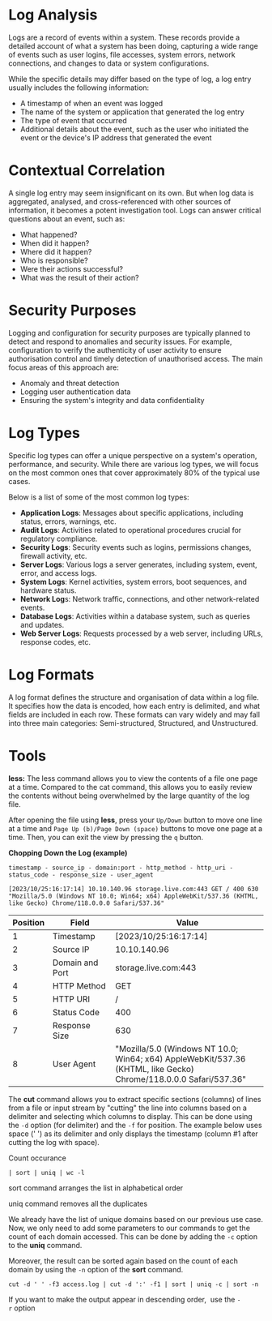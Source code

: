 # Log Analysis
Logs are a record of events within a system. These records provide a detailed account of what a system has been doing, capturing a wide range of events such as user logins, file accesses, system errors, network connections, and changes to data or system configurations.

While the specific details may differ based on the type of log, a log entry usually includes the following information:

* A timestamp of when an event was logged
* The name of the system or application that generated the log entry
* The type of event that occurred
* Additional details about the event, such as the user who initiated the event or the device's IP address that generated the event

# Contextual Correlation
A single log entry may seem insignificant on its own. But when log data is aggregated, analysed, and cross-referenced with other sources of information, it becomes a potent investigation tool. Logs can answer critical questions about an event, such as:

* What happened?
* When did it happen?
* Where did it happen?
* Who is responsible?
* Were their actions successful?
* What was the result of their action?

# Security Purposes
Logging and configuration for security purposes are typically planned to detect and respond to anomalies and security issues. For example, configuration to verify the authenticity of user activity to ensure authorisation control and timely detection of unauthorised access. The main focus areas of this approach are:

* Anomaly and threat detection
* Logging user authentication data
* Ensuring the system's integrity and data confidentiality

# Log Types
Specific log types can offer a unique perspective on a system's operation, performance, and security. While there are various log types, we will focus on the most common ones that cover approximately 80% of the typical use cases.

Below is a list of some of the most common log types:

* **Application Logs**: Messages about specific applications, including status, errors, warnings, etc. 
* **Audit Logs**: Activities related to operational procedures crucial for regulatory compliance.
* **Security Logs**: Security events such as logins, permissions changes, firewall activity, etc.
* **Server Logs**: Various logs a server generates, including system, event, error, and access logs.
* **System Logs**: Kernel activities, system errors, boot sequences, and hardware status.
* **Network Log**s: Network traffic, connections, and other network-related events.
* **Database Logs**: Activities within a database system, such as queries and updates.
* **Web Server Logs**: Requests processed by a web server, including URLs, response codes, etc.

# Log Formats
A log format defines the structure and organisation of data within a log file. It specifies how the data is encoded, how each entry is delimited, and what fields are included in each row. These formats can vary widely and may fall into three main categories: Semi-structured, Structured, and Unstructured.

# Tools
**less:** The less command allows you to view the contents of a file one page at a time. Compared to the cat command, this allows you to easily review the contents without being overwhelmed by the large quantity of the log file.

After opening the file using **less**, press your `Up/Down` button to move one line at a time and `Page Up (b)/Page Down (space)` buttons to move one page at a time. Then, you can exit the view by pressing the `q` button.

**Chopping Down the Log (example)**

```tsx
timestamp - source_ip - domain:port - http_method - http_uri - status_code - response_size - user_agent

[2023/10/25:16:17:14] 10.10.140.96 storage.live.com:443 GET / 400 630 "Mozilla/5.0 (Windows NT 10.0; Win64; x64) AppleWebKit/537.36 (KHTML, like Gecko) Chrome/118.0.0.0 Safari/537.36"
```

| Position | Field | Value |
| --- | --- | --- |
| 1 | Timestamp | [2023/10/25:16:17:14] |
| 2 | Source IP | 10.10.140.96 |
| 3 | Domain and Port | storage.live.com:443 |
| 4 | HTTP Method | GET |
| 5 | HTTP URI | / |
| 6 | Status Code | 400 |
| 7 | Response Size | 630 |
| 8 | User Agent | "Mozilla/5.0 (Windows NT 10.0; Win64; x64) AppleWebKit/537.36 (KHTML, like Gecko) Chrome/118.0.0.0 Safari/537.36" |

The **cut** command allows you to extract specific sections (columns) of lines from a file or input stream by "cutting" the line into columns based on a delimiter and selecting which columns to display. This can be done using the `-d` option (for delimiter) and the `-f` for position. The example below uses space (' ') as its delimiter and only displays the timestamp (column #1 after cutting the log with space).

Count occurance

```tsx
| sort | uniq | wc -l
```

sort command arranges the list in alphabetical order

uniq command removes all the duplicates

We already have the list of unique domains based on our previous use case. Now, we only need to add some parameters to our commands to get the count of each domain accessed. This can be done by adding the `-c` option to the **uniq** command.

Moreover, the result can be sorted again based on the count of each domain by using the `-n` option of the **sort** command.

```tsx
cut -d ' ' -f3 access.log | cut -d ':' -f1 | sort | uniq -c | sort -n
```

If you want to make the output appear in descending order,  use the `-r` option